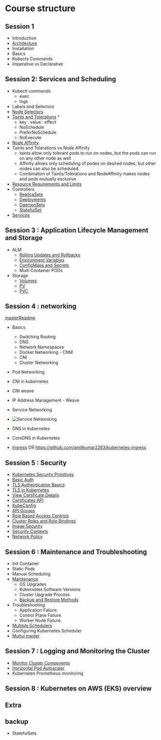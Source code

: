 # Course structure

## Session 1

* Introduction
* [Architecture](Architecture/README.MD)
* Installation
* Basics
* Kubects Commands
* Imperative vs Declarative

## Session 2: Services and Scheduling

* Kubectl commands
  * exec
  * logs
* Labels and Selectors
* [Node Selectors](Module-2/Scheduling/node-selector.yaml)
* [Taints and Tolerations](Module-2/Scheduling/taints-tolerations/toleration-pod.yaml)
  * 
  * key : value : effect
  * NoSchedule
  * PreferNoSchedule
  * NoExecute
* [Node Affinity](Module-2/Scheduling/nodeaffinity/nginx-nodeaffinity.yaml)
* Taints and Tolerations vs Node Affinity
  * taints allow only tolerant pods to run on nodes, but the pods can run on any other node as well
  * Affinity allows only scheduling of podes on desired nodes, but other nodes can also be scheduled.
  * Combination of Taints/Tolerations and NodeAffinity makes nodes and pods mutually exclusive
* [Resource Requirements and Limits](Module-2/Scheduling/resource-limit/cpu-request-limit.yaml)
* Controllers
  * [ReplicaSets](Module-3/Controllers/replicaset)
  * [Deployments](Module-3/Controllers/deployments/app1.yaml)
  * [DaemonSets](Module-3/Controllers/daemonset/daemonset.yaml)
  * [StatefulSet](Module-3/Controllers/statefulset)
* [Services](Module-2/Services/README.md)

## Session 3 : Application Lifecycle Management and Storage

* ALM
  * [Rolling Updates and Rollbacks](Module-3/Controllers/deployments/rollout_rollbacks.cmd)
  * [Environment Variables](Module-4/env_vars.md)
  * [ConfigMaps and Secrets](Module-4/cm-secret/README.md)
  * Multi Container PODs
* Storage
  * [Volumes](Module-4/storage/hoststorage.yaml)
  * [PV](Module-4/storage/pv.yaml)
  * [PVC](Module-4/storage/pvc.yaml)

## Session 4 : networking
[masterReadme](Networking)

* Basics
  * Switching Routing
  * DNS
  * Network Namespaces
  * Docker Networking - CNM
  * CNI
  * Cluster Networking
* Pod Networking
* CNI in kubernetes
* CNI weave
* IP Address Management - Weave
* Service Networking
* ![Service Networking](https://user-images.githubusercontent.com/17488415/123072311-0e1af380-d433-11eb-8176-15265cf68027.png)

* DNS in kubernetes
* CoreDNS in Kubernetes
* [Ingress](Ingress/ingress.md) OR https://github.com/amitkumar2283/kubernetes-ingress

## Session 5 : Security

* [Kubernetes Security Primitives](Security/security_primites.md)
* [Basic Auth](Security/BasicAuth.md)
* [TLS Authentication Basics](Security/TLS.md)
* [TLS in Kubernetes](Security/kubernetes-TLS.md)
* [View Certificate Details](Security/explore_kubernetes_certs.md)
* [Certificates API](Security/create-and-manage-cert.MD)
* [KubeConfig](Security/kubeconfig.MD)
* [API Groups](Security/api-groups.MD)
* [Role Based Access Controls](Security/RBAC.MD)
* [Cluster Roles and Role Bindings](https://github.com/kodekloudhub/certified-kubernetes-administrator-course/blob/master/docs/07-Security/19-Cluster-Roles.md)
* [Image Security](https://github.com/kodekloudhub/certified-kubernetes-administrator-course/blob/master/docs/07-Security/21-Image-Security.md)
* [Security Contexts](https://github.com/kodekloudhub/certified-kubernetes-administrator-course/blob/master/docs/07-Security/23-Security-Context.md)
* [Network Policy](https://github.com/kodekloudhub/certified-kubernetes-administrator-course/blob/master/docs/07-Security/25-Network-Policies.md)

## Session 6 : Maintenance and Troubleshooting

* Init Container
* Static Pods
* Manual Scheduling
* [Maintenance](ClusterMaintainance/Upgrade-Kubernetes.MD)
  * OS Upgrades
  * Kubernetes Software Versions
  * Cluster Upgrade Process
  * [Backup and Restore Methods](ClusterMaintainance/BackupRestore.md)
* Troubleshooting
  * Application Failure.
  * Control Plane Failure
  * Worker Node Failure.
* [Multiple Schedulers](ClusterMaintainance/custom-scheduler.MD)
* Configuring Kubernetes Scheduler
* [Multui master](Extra-Content/Multi-Master-Setup/README.md)

## Session 7 : Logging and Monitoring the Cluster

* [Monitor Cluster Components](Module-6/resource-metrics/README.md)
* [Horizontal Pod Autoscaler](https://github.com/amitkumar2283/kubernetes-CKA/tree/master/hpa)
* Kubernetes Prometheus monitoring

## Session 8 : Kubernetes on AWS (EKS) overview

## Extra

## backup
* StatefulSets


